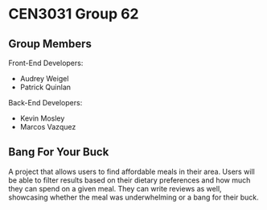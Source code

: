 # CEN3031 Group 62

## Group Members

Front-End Developers:
- Audrey Weigel
- Patrick Quinlan

Back-End Developers:
- Kevin Mosley
- Marcos Vazquez

## Bang For Your Buck

A project that allows users to find affordable meals in their area. Users will be able to filter results based on their dietary preferences and how much they can spend on a given meal. They can write reviews as well, showcasing whether the meal was underwhelming or a bang for their buck.